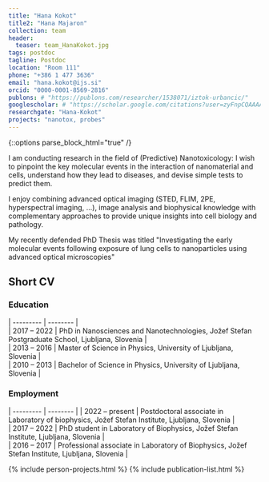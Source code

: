 ```yaml
---
title: "Hana Kokot"
title2: "Hana Majaron"
collection: team
header:
  teaser: team_HanaKokot.jpg
tags: postdoc
tagline: Postdoc
location: "Room 111"
phone: "+386 1 477 3636"
email: "hana.kokot@ijs.si"
orcid: "0000-0001-8569-2816"
publons: # "https://publons.com/researcher/1538071/iztok-urbancic/"
googlescholar: # "https://scholar.google.com/citations?user=zyFnpCQAAAAJ"
researchgate: "Hana-Kokot"
projects: "nanotox, probes"
---
```


{::options parse_block_html="true" /}

I am conducting research in the field of (Predictive) Nanotoxicology: 
I wish to pinpoint the key molecular events in the interaction of nanomaterial and cells, understand how they lead to diseases, and devise simple tests to predict them. 

I enjoy combining advanced optical imaging (STED, FLIM, 2PE, hyperspectral imaging, ...), image analysis and biophysical knowledge with complementary approaches to provide unique insights into cell biology and pathology.

My recently defended PhD Thesis was titled "Investigating the early molecular events following exposure of lung cells to nanoparticles using advanced optical microscopies"


Short CV
---------

<h3>Education</h3>  

| --------- | -------- |  
| 2017 – 2022 | PhD in Nanosciences and Nanotechnologies, Jožef Stefan Postgraduate School, Ljubljana, Slovenia |  
| 2013 – 2016 | Master of Science in Physics, University of Ljubljana, Slovenia |  
| 2010 – 2013 | Bachelor of Science in Physics, University of Ljubljana, Slovenia |  

<h3>Employment</h3>  

| --------- | -------- |
| 2022 – present  | Postdoctoral associate in Laboratory of biophysics, Jožef Stefan Institute, Ljubljana, Slovenia |    
| 2017 – 2022  | PhD student in Laboratory of Biophysics, Jožef Stefan Institute, Ljubljana, Slovenia |  
| 2016 – 2017  | Professional associate in Laboratory of Biophysics, Jožef Stefan Institute, Ljubljana, Slovenia |  


{% include person-projects.html %}
{% include publication-list.html %}
